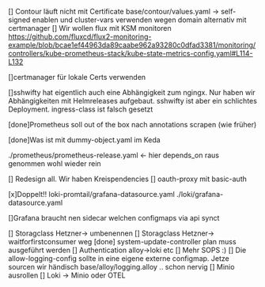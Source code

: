 [] Contour läuft nicht mit Certificate
  base/contour/values.yaml -> self-signed enablen und cluster-vars verwenden wegen domain
  alternativ mit certmanager 
[] Wir wollen flux mit KSM monitoren
   https://github.com/fluxcd/flux2-monitoring-example/blob/bcae1ef44963da89caabe962a93280c0dfad3381/monitoring/controllers/kube-prometheus-stack/kube-state-metrics-config.yaml#L114-L132

[]certmanager für lokale Certs verwenden


[]sshwifty hat eigentlich auch eine Abhängigkeit zum ngingx. Nur haben wir Abhängigkeiten mit Helmreleases aufgebaut. 
  sshwifty ist aber ein schlichtes Deployment.
  ingress-class ist falsch gesetzt


[done]Prometheus soll out of the box nach annotations scrapen (wie früher)

[done]Was ist mit dummy-object.yaml im Keda

./prometheus/prometheus-release.yaml <- hier depends_on raus genommen wohl wieder rein

[] Redesign all. Wir haben Kreispendencies
[] oauth-proxy mit basic-auth

[x]Doppelt!!
loki-promtail/grafana-datasource.yaml
./loki/grafana-datasource.yaml

[]Grafana braucht nen sidecar welchen configmaps via api synct

[] Storagclass Hetzner-> umbenennen
[] Storagclass Hetzner-> waitforfirstconsumer weg 
[done] system-update-controller plan muss ausgeführt werden
[] Authentication alloy->loki etc
[] Mehr SOPS :)
[] Die allow-logging-config sollte in eine eigene externe configmap. Jetze sourcen wir händisch base/alloy/logging.alloy .. schon nervig
[] Minio ausrollen
[] Loki -> Minio oder OTEL
